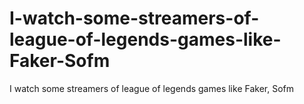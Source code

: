 # I-watch-some-streamers-of-league-of-legends-games-like-Faker-Sofm
I watch some streamers of league of legends games like Faker, Sofm
